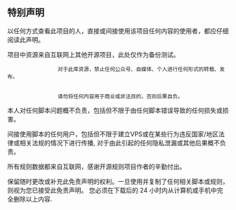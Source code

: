 ## 特别声明

以任何方式查看此项目的人，直接或间接使用该项目任何内容的使用者，都应仔细阅读此声明。

项目中资源来自互联网上其他开源项目，此处仅作为备份测试。



                    对于此库资源，禁止任何公众号、自媒体、个人进行任何形式的转载、发布。

                    
                    请勿将任何内容用于商业或非法目的，否则后果自负。



本人对任何脚本问题概不负责，包括但不限于由任何脚本错误导致的任何损失或损害。

间接使用脚本的任何用户，包括但不限于建立VPS或在某些行为违反国家/地区法律或相关法规的情况下进行传播, 对于由此引起的任何隐私泄漏或其他后果概不负责。


所有规则数据都来自互联网，感谢开源规则项目作者的辛勤付出。

保留随时更改或补充此免责声明的权利。一旦使用并复制了任何相关脚本或规则，则视为您已接受此免责声明。
您必须在下载后的 24 小时内从计算机或手机中完全删除以上内容.

